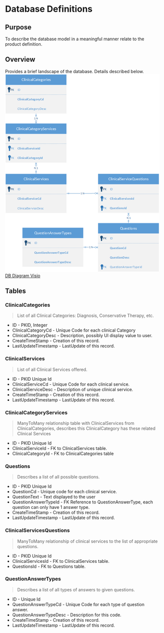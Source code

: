 # Database Definitions
## Purpose 
To describe the database model in a meaningful manner relate to the product definition.

## Overview
Provides a brief landscape of the database. Details described below.
![DB Diagram Overview](DBDiagram.png)
[DB Diagram Visio](DBDiagram.vsdx)

## Tables
### ClinicalCategories 
> List of all Clinical Categories: Diagnosis, Conservative Therapy, etc.
+ ID - PKID, Integer
+ ClinicalCategoryCd - Unique Code for each clinical Category
+ ClinicalCategoryDesc - Description, possibly UI display value to user.
+ CreateTimeStamp - Creation of this record.
+ LastUpdateTimestamp - LastUpdate of this record.

### ClinicalServices 
> List of all Clinical Services offered.
+ ID - PKID Unique Id 
+ ClinicalServiceCd - Unique Code for each clinical service.
+ ClinicalServiceDesc - Description of unique clinical service.
+ CreateTimeStamp - Creation of this record.
+ LastUpdateTimestamp - LastUpdate of this record.

### ClinicalCategoryServices 
> ManyToMany relationship table with ClinicalServices from ClinicalCategories, describes this ClinicalCategory has these related Clinical Services
+ ID - PKID Unique Id
+ ClinicalServiceId - FK to ClinicalServices table.
+ ClinicalCategoryId - FK to ClinicalCategories table

### Questions 
> Describes a list of all possible questions.
+ ID - PKID Unique Id
+ QuestionCd - Unique code for each clinical service.
+ QuestionText - Text displayed to the user
+ QuestionAnswerTypeId - FK Reference to QuestionAnswerType, each question can only have 1 answer type.
+ CreateTimeStamp - Creation of this record.
+ LastUpdateTimestamp - LastUpdate of this record.

### ClinicalServicesQuestions
> ManyToMany relationship of clinical services to the list of appropriate questions.
+ ID - PKID Unique Id
+ ClinicalServicesId - FK to ClinicalServices table.
+ QuestionsId - FK to Questions table.

### QuestionAnswerTypes
> Describes a list of all types of answers to given questions.
+ ID - Unique Id
+ QuestionAnswerTypeCd - Unique Code for each type of question answer.
+ QuestionAnswerTypeDesc - Description for this code.
+ CreateTimeStamp - Creation of this record.
+ LastUpdateTimestamp - LastUpdate of this record.